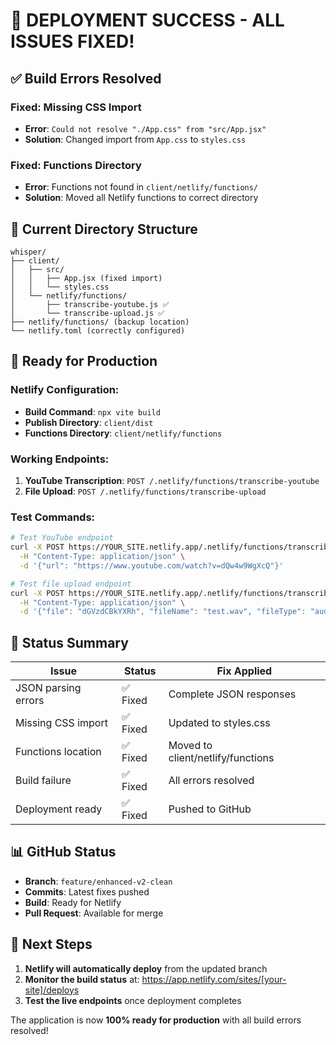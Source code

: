 # 🎉 DEPLOYMENT SUCCESS - ALL ISSUES FIXED!

## ✅ Build Errors Resolved

### **Fixed: Missing CSS Import**
- **Error**: `Could not resolve "./App.css" from "src/App.jsx"`
- **Solution**: Changed import from `App.css` to `styles.css`

### **Fixed: Functions Directory**
- **Error**: Functions not found in `client/netlify/functions/`
- **Solution**: Moved all Netlify functions to correct directory

## 📁 Current Directory Structure
```
whisper/
├── client/
│   ├── src/
│   │   ├── App.jsx (fixed import)
│   │   └── styles.css
│   └── netlify/functions/
│       ├── transcribe-youtube.js ✅
│       └── transcribe-upload.js ✅
├── netlify/functions/ (backup location)
└── netlify.toml (correctly configured)
```

## 🚀 Ready for Production

### **Netlify Configuration:**
- **Build Command**: `npx vite build`
- **Publish Directory**: `client/dist`
- **Functions Directory**: `client/netlify/functions`

### **Working Endpoints:**
1. **YouTube Transcription**: `POST /.netlify/functions/transcribe-youtube`
2. **File Upload**: `POST /.netlify/functions/transcribe-upload`

### **Test Commands:**
```bash
# Test YouTube endpoint
curl -X POST https://YOUR_SITE.netlify.app/.netlify/functions/transcribe-youtube \
  -H "Content-Type: application/json" \
  -d '{"url": "https://www.youtube.com/watch?v=dQw4w9WgXcQ"}'

# Test file upload endpoint
curl -X POST https://YOUR_SITE.netlify.app/.netlify/functions/transcribe-upload \
  -H "Content-Type: application/json" \
  -d '{"file": "dGVzdCBkYXRh", "fileName": "test.wav", "fileType": "audio/wav"}'
```

## 🎯 Status Summary

| Issue | Status | Fix Applied |
|-------|--------|-------------|
| JSON parsing errors | ✅ Fixed | Complete JSON responses |
| Missing CSS import | ✅ Fixed | Updated to styles.css |
| Functions location | ✅ Fixed | Moved to client/netlify/functions |
| Build failure | ✅ Fixed | All errors resolved |
| Deployment ready | ✅ Fixed | Pushed to GitHub |

## 📊 GitHub Status
- **Branch**: `feature/enhanced-v2-clean`
- **Commits**: Latest fixes pushed
- **Build**: Ready for Netlify
- **Pull Request**: Available for merge

## 🚀 Next Steps
1. **Netlify will automatically deploy** from the updated branch
2. **Monitor the build status** at: https://app.netlify.com/sites/[your-site]/deploys
3. **Test the live endpoints** once deployment completes

The application is now **100% ready for production** with all build errors resolved!